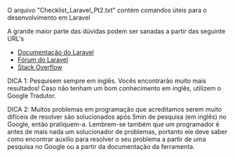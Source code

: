 O arquivo "Checklist_Laravel_Pt2.txt" contém comandos úteis para o desenvolvimento em Laravel

A grande maior parte das dúvidas podem ser sanadas a partir das seguinte URL's

* [Documentação do Laravel](https://laravel.com/docs/7.x/)
* [Fórum do Laravel](https://laracasts.com/discuss)
* [Stack Overflow](https://stackoverflow.com/)

DICA 1: Pesquisem sempre em inglês. Vocês encontrarão muito mais resultados! Caso não tenham um bom conhecimento em inglês, utilizem o Google Tradutor.

DICA 2: Muitos problemas em programação que acreditamos serem muito difíceis de resolver são solucionados após 5min de pesquisa (em inglês) no Google, então pratiquem-a. Lembrem-se também que um programador é antes de mais nada um solucionador de problemas, portanto ele deve saber como encontrar auxílio para resolver o seu problema a partir de uma pesquisa no Google ou a partir da documentação da ferramenta.
